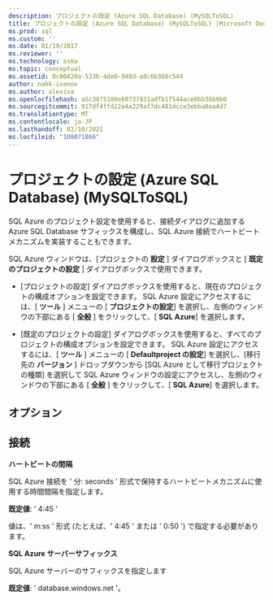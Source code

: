 ```yaml
---
description: プロジェクトの設定 (Azure SQL Database) (MySQLToSQL)
title: プロジェクトの設定 (Azure SQL Database) (MySQLToSQL) |Microsoft Docs
ms.prod: sql
ms.custom: ''
ms.date: 01/19/2017
ms.reviewer: ''
ms.technology: ssma
ms.topic: conceptual
ms.assetid: 8c06420a-533b-4de0-948d-a0c6b368c544
author: nahk-ivanov
ms.author: alexiva
ms.openlocfilehash: a5c3075180e60737931adfb1f544ace8bb38b9b0
ms.sourcegitcommit: 917df4ffd22e4a229af7dc481dcce3ebba0aa4d7
ms.translationtype: MT
ms.contentlocale: ja-JP
ms.lasthandoff: 02/10/2021
ms.locfileid: "100071866"
---
```

# <a name="project-settings-azure-sql-database-mysqltosql"></a>プロジェクトの設定 (Azure SQL Database) (MySQLToSQL)
SQL Azure のプロジェクト設定を使用すると、接続ダイアログに追加する Azure SQL Database サフィックスを構成し、SQL Azure 接続でハートビートメカニズムを実装することもできます。  
  
SQL Azure ウィンドウは、[プロジェクトの **設定** ] ダイアログボックスと [ **既定のプロジェクトの設定** ] ダイアログボックスで使用できます。  
  
-   [プロジェクトの設定] ダイアログボックスを使用すると、現在のプロジェクトの構成オプションを設定できます。 SQL Azure 設定にアクセスするには、[ **ツール** ] メニューの [ **プロジェクトの設定**] を選択し、左側のウィンドウの下部にある [ **全般** ] をクリックして、[ **SQL Azure**] を選択します。  
  
-   [既定のプロジェクトの設定] ダイアログボックスを使用すると、すべてのプロジェクトの構成オプションを設定できます。 SQL Azure 設定にアクセスするには、[ **ツール** ] メニューの [ **Defaultproject の設定**] を選択し、[移行先の **バージョン** ] ドロップダウンから [SQL Azure として移行プロジェクトの種類] を選択して SQL Azure ウィンドウの設定にアクセスし、左側のウィンドウの下部にある [ **全般** ] をクリックして、[ **SQL Azure**] を選択します。  
  
## <a name="options"></a>オプション  
  
## <a name="connectivity"></a>接続  
**ハートビートの間隔**  
  
SQL Azure 接続を ' 分: seconds ' 形式で保持するハートビートメカニズムに使用する時間間隔を指定します。  
  
**既定値**: ' 4:45 '  
  
値は、' m:ss ' 形式 (たとえば、' 4:45 ' または ' 0:50 ') で指定する必要があります。  
  
**SQL Azure サーバーサフィックス**  
  
SQL Azure サーバーのサフィックスを指定します  
  
**既定値**: ' database.windows.net '。  
  
